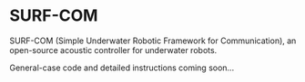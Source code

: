# SURF-COM
SURF-COM (Simple Underwater Robotic Framework for Communication), an open-source acoustic controller for underwater robots.

General-case code and detailed instructions coming soon...
